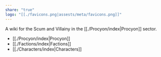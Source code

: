 ```yaml
---
share: "true"
logo: "[[./favicons.png|assests/meta/favicons.png]]"
---
```


A wiki for the Scum and Villainy in the [[./Procyon/index|Procyon]] sector.

- [[./Procyon/index|Procyon]]
- [[./Factions/index|Factions]]
- [[./Characters/index|Characters]]